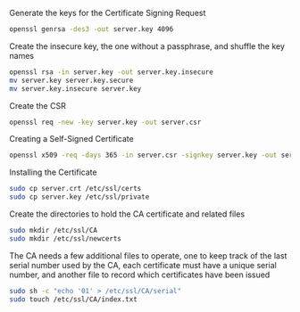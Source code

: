 Generate the keys for the Certificate Signing Request

```bash
openssl genrsa -des3 -out server.key 4096
```

Create the insecure key, the one without a passphrase, and shuffle the key names

```bash
openssl rsa -in server.key -out server.key.insecure
mv server.key server.key.secure
mv server.key.insecure server.key
```

Create the CSR

```bash
openssl req -new -key server.key -out server.csr
```

Creating a Self-Signed Certificate

```bash
openssl x509 -req -days 365 -in server.csr -signkey server.key -out server.crt
```

Installing the Certificate

```bash
sudo cp server.crt /etc/ssl/certs
sudo cp server.key /etc/ssl/private
```

Create the directories to hold the CA certificate and related files

```bash
sudo mkdir /etc/ssl/CA
sudo mkdir /etc/ssl/newcerts
```

The CA needs a few additional files to operate, one to keep track of the last
serial number used by the CA, each certificate must have a unique serial number,
and another file to record which certificates have been issued

```bash
sudo sh -c "echo '01' > /etc/ssl/CA/serial"
sudo touch /etc/ssl/CA/index.txt
```
